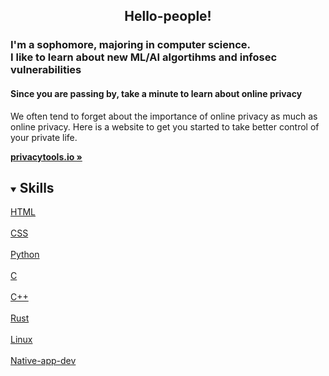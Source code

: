   <h2 style="text-align: center;">Hello-people!</h2>
  <h3>I'm a sophomore, majoring in computer science.<br>I like to learn about new ML/AI algortihms and infosec vulnerabilities</h3>
   <h4>Since you are passing by, take a minute to learn about online privacy</h4>

  <p style="text-align: center;">
  <p>
    We often tend to forget about the importance of online privacy as much as online privacy. Here is a website to get you started to take better control of your private life.
    </p>
    <a href="https://privacytools.io/"><strong>privacytools.io »</strong></a>

<!-- TABLE OF CONTENTS -->
<details open="open">
  <summary><h2 style="display: inline-block">Skills</h2></summary>
  <summary><a href="https://developer.mozilla.org/en-US/docs/Web/Guide/HTML/HTML5/Introduction_to_HTML5">HTML</a></summary>
   <br>   
      
   <summary><a href="https://developer.mozilla.org/en-US/docs/Web/CSS">CSS</a></summary>
   <br> 
 
  <summary><a href="https://www.python.org/">Python</a></summary>
   <br>
    
  <summary><a href="https://www.cprogramming.com/">C</a></summary>
   <br>
 
   <summary><a href="https://www.cplusplus.com/">C++</a></summary>
   <br>
   
  <summary><a href="https://www.rust-lang.org/">Rust</a></summary>
   <br>
   
 <summary><a href="https://www.linux.org/">Linux</a></summary>
   <br>

  <summary><a href="https://developer.android.com/">Native-app-dev</a></summary>
   <br>
   
 

 
 
   
  
   
